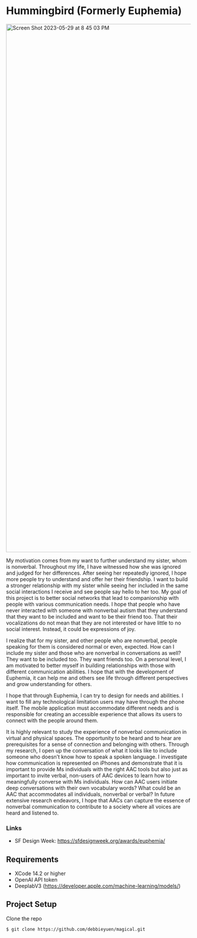 # Hummingbird (Formerly Euphemia)

<img width="1440" alt="Screen Shot 2023-05-29 at 8 45 03 PM" src="https://github.com/debbieyuen/hummingbird/assets/31296177/6bc5f3f3-0b90-42bc-aeb3-46f6d79909ac">


My motivation comes from my want to further understand my sister, whom is nonverbal. Throughout my life, I have witnessed how she was ignored and judged for her differences. After seeing her repeatedly ignored, I hope more people try to understand and offer her their friendship. I want to build a stronger relationship with my sister while seeing her included in the same social interactions I receive and see people say hello to her too. My goal of this project is to better social networks that lead to companionship with people with various communication needs. I hope that people who have never interacted with someone with nonverbal autism that they understand that they want to be included and want to be their friend too. That their vocalizations do not mean that they are not interested or have little to no social interest. Instead, it could be expressions of joy. 

I realize that for my sister, and other people who are nonverbal, people speaking for them is considered normal or even, expected. How can I include my sister and those who are nonverbal in conversations as well? They want to be included too. They want friends too. On a personal level, I am motivated to better myself in building relationships with those with different communication abilities. I hope that with the development of Euphemia, it can help me and others see life through different perspectives and grow understanding for others.

I hope that through Euphemia, I can try to design for needs and abilities. I want to fill any technological limitation users may have through the phone itself. The mobile application must accommodate different needs and is responsible for creating an accessible experience that allows its users to connect with the people around them.

It is highly relevant to study the experience of nonverbal communication in virtual and physical spaces. The opportunity to be heard and to hear are prerequisites for a sense of connection and belonging with others. Through my research, I open up the conversation of what it looks like to include someone who doesn’t know how to speak a spoken language. I investigate how communication is represented on iPhones and demonstrate that it is important to provide Ms individuals with the right AAC tools but also just as important to invite verbal, non-users of AAC devices to learn how to meaningfully converse with Ms individuals. How can AAC users initiate deep conversations with their own vocabulary words? What could be an AAC that accommodates all individuals, nonverbal or verbal? In future extensive research endeavors, I hope that AACs can capture the essence of nonverbal communication to contribute to a society where all voices are heard and listened to.


### Links
  * SF Design Week: https://sfdesignweek.org/awards/euphemia/

## Requirements
  * XCode 14.2 or higher
  * OpenAI API token
  * DeeplabV3 (https://developer.apple.com/machine-learning/models/) 

## Project Setup
Clone the repo
```bash
$ git clone https://github.com/debbieyuen/magical.git
```
